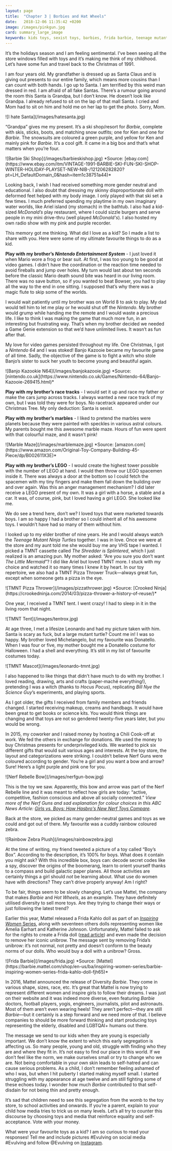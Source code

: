 ```yaml
---
layout: page
title:  "Chapter 3 | Borbies and Hat Wheels"
date:   2018-12-06 11:35:42 +0200
image: /images/pinkgun.jpg
card: summary_large_image
keywords: kids toys, sexist toys, barbies, frida barbie, teenage mutant ninja turtles, gender neutral toys, hot wheels, pink toys for girls
---
```

It’s the holidays season and I am feeling sentimental. I’ve been seeing all the store windows filled with toys and it’s making me think of my childhood. Let’s have some fun and travel back to the Christmas of 1991.

I am four years old. My grandfather is dressed up as Santa Claus and is giving out presents to our entire family, which means more cousins than I can count with both hands. I go up to Santa. I am terrified by this weird man dressed in red. I am afraid of all fake Santas. There’s a rumour going around the room this Santa is Grandpa, but I don’t know. He doesn’t look like Grandpa. I already refused to sit on the lap of that mall Santa. I cried and Mom had to sit on him and hold me on her lap to get the photo. Sorry, Mom.

<div class="image center" markdown="1">
![I hate Santa](/images/hatesanta.jpg)
</div>

“Grandpa” gives me my present. It’s a ski shop/resort for *Barbie*, complete with skis, sticks, boots, and matching snow outfits; one for Ken and one for *Barbie*. The snowsuits are coloured a green purple, and yellow for Ken and mainly pink for *Barbie*. It’s a cool gift. It came in a big box and that’s what matters when you’re four.

<div class="image center" markdown="1">
![Barbie Ski Shop](/images/barbieskishop.jpg)
*Source: [ebay.com](https://www.ebay.com/itm/VINTAGE-1991-BARBIE-SKI-FUN-SKI-SHOP-WINTER-HOLIDAY-PLAYSET-NEW-NIB-/121206282820?pt=LH_DefaultDomain_0&hash=item1c38751a44)*
</div>

Looking back, I wish I had received something more gender neutral and educational. I also doubt that dressing my skinny disproportionate doll with deformed feet helped with my body image. I only played with that ski set a few times. I much preferred spending my playtime in my own imaginary water worlds, like Ariel island (my stomach) in the bathtub. I also had a kid-sized *McDonald’s* play restaurant, where I could sizzle burgers and serve people in my mini drive-thru (well played *McDonald's*). I also hosted my own radio show with my pink and purple recorder.

This memory got me thinking. What did I love as a kid? So I made a list to share with you. Here were some of my ultimate favourite things to do as a kid.

**Play with my brother’s *Nintendo Entertainment System*** - I just loved it when Mario wore a frog or bear suit. At first, I was too young to be good at video games. I didn’t have the coordination or the reaction time needed to avoid fireballs and jump over holes. My turn would last about ten seconds before the classic Mario death sound bite was heard in our living room. There was no save button, so if you wanted to beat Bowser, you had to play all the way to the end in one sitting. I supposed that’s why there was a magic flute to skip some of the worlds.

I would wait patiently until my brother was on World 8 to ask to play. My dad would tell him to let me play or he would shut off the *Nintendo*. My brother would grump while handing me the remote and I would waste a precious life. I like to think I was making the game that much more fun, in an interesting but frustrating way. That’s when my brother decided we needed a Game Genie extension so that we’d have unlimited lives. It wasn’t as fun after that.

My love for video games persisted throughout my life. One Christmas, I got a *Nintendo 64* and I was stoked! Banjo Kazooie became my favourite game of all time. Sadly, the objective of the game is to fight a witch who stole Banjo’s sister to suck her youth to become young and beautiful again.

<div class="image center" markdown="1">
![Banjo Kazookie N64](/images/banjokazooie.jpg)
*Source: [nintendo.co.uk](https://www.nintendo.co.uk/Games/Nintendo-64/Banjo-Kazooie-269415.html)*
</div>

**Play with my brother’s race tracks** - I would set it up and race my father or make the cars jump across tracks. I always wanted a new race track of my own, but I was told they were for boys. No racetrack appeared under our Christmas Tree. My only deduction: Santa is sexist.

**Play with my brother’s marbles** - I liked to pretend the marbles were planets because they were painted with speckles in various astral colours. My parents bought me this awesome marble maze. Hours of fun were spent with that colourful maze, and it wasn’t pink!

<div class="image center" markdown="1">
![Marble Maze](/images/marblemaze.jpg)
*Source: [amazon.com](https://www.amazon.com/Original-Toy-Company-Building-45-Piece/dp/B002611X3E)*
</div>

**Play with my brother’s LEGO** - I would create the highest tower possible with the number of LEGO at hand. I would then throw our LEGO spacemen inside it. There was always a door at the bottom so I could fetch the spacemen with my tiny fingers and make them fall down the building over and over again. Was this an anger management mechanism? I did later receive a LEGO present of my own. It was a girl with a horse, a stable and a car. It was, of course, pink, but I loved having a girl LEGO. She looked like me.

We do see a trend here, don’t we? I loved toys that were marketed towards boys. I am so happy I had a brother so I could inherit all of his awesome toys. I wouldn’t have had so many of them without him.

I looked up to my elder brother of nine years. He and I would always watch the *Teenage Mutant Ninja Turtles* together. I was in love. Once we were at the store and my aunt told me she would buy me any VHS tape I wanted. I picked a TMNT cassette called *The Shredder is Splintered*, which I just realized is an amazing pun. My mother asked: “Are you sure you don’t want *The Little Mermaid*”? I did like Ariel but loved TMNT more. I stuck with my choice and watched it so many times I knew it by heart. In our toy repertoire, we also had a TMNT Pizza Thrower Truck—always great fun, except when someone gets a pizza in the eye.

<div class="image center" markdown="1">
![TMNT Pizza Thrower](/images/pizzathrower.jpg)
*Source: [Crooked Ninja](https://crookedninja.com/2014/03/pizza-thrower-a-history-of-reuse/)*
</div>

One year, I received a TMNT tent. I went crazy! I had to sleep in it in the living room that night.

<div class="image center" markdown="1">
![TMNT Tent](/images/tentrox.jpg)
</div>

At age three, I met a lifesize Leonardo and had my picture taken with him. Santa is scary as fuck, but a large mutant turtle? Count me in! I was so happy. My brother loved Michelangelo, but my favourite was Donatello. When I was four or five, my mother bought me a Donatello costume for Halloween. I had a shell and everything. It’s still in my list of favourite costumes today.

<div class="image center" markdown="1">
![TMNT Mascot](/images/leonardo-tmnt.jpg)
</div>

I also happened to like things that didn’t have much to do with my brother. I loved reading, drawing, arts and crafts (paper-maché everything!), pretending I was a witch (thanks to *Hocus Pocus*), replicating *Bill Nye the Science Guy*’s experiments, and playing sports.

As I got older, the gifts I received from family members and friends changed. I started receiving makeup, creams and handbags. It would have been great to get books or science kits. You would think things are changing and that toys are not so gendered twenty-five years later, but you would be wrong.

In 2015, my coworker and I raised money by hosting a Chili Cook-off at work. We fed the others in exchange for donations. We used the money to buy Christmas presents for underprivileged kids. We wanted to pick six different gifts that would suit various ages and interests. At the toy store, the layout and categorizations were striking. I couldn’t believe Nerf Guns were coloured according to gender. You’re a girl and you want a bow and arrow? Sure! Here’s a light purple and pink one for you.

<div class="image center" markdown="1">
![Nerf Rebelle Bow](/images/nerfgun-bow.jpg)
</div>

This is the toy we saw. Apparently, this bow and arrow was part of the Nerf Rebelle line and it was meant to reflect how girls are today: “active, competitive, fashion conscious and above all socially connected.” *View more of the Nerf Guns and sad explanation for colour choices in this ABC News Article: [Girls vs. Boys: How Hasbro's New Nerf Toys Compare](https://abcnews.go.com/Business/nerfs-toys-girls-compare-boys/story?id=25623002).*

Back at the store, we picked as many gender-neutral games and toys as we could and got out of there. My favourite was a cuddly rainbow coloured zebra.

<div class="image center" markdown="1">
![Rainbow Zebra Plush](/images/rainbowzebra.jpg)
</div>

At the time of writing, my friend tweeted a picture of a toy called “Boy’s Box”. According to the description, it’s 100% for boys. What does it contain you might ask? With this incredible box, boys can: decode secret codes like a spy, discover the origins of the boomerang, learn to orient yourself thanks to a compass and build galactic paper planes. All those activities are certainly things a girl should *not* be learning about. What use do women have with directions? They can’t drive properly anyway! Am I right?

To be fair, things seem to be slowly changing. Let’s use Mattel, the company that makes *Barbie* and *Hot Wheels*, as an example. They have definitely utilised diversity to sell more toys. Are they trying to change their ways or just following the latest trend?

Earlier this year, Mattel released a Frida Kahlo doll as part of an [*Inspiring Women* Series](https://barbie.mattel.com/en-us/about/role-models.html), along with seventeen others dolls representing women like Amelia Earhart and Katherine Johnson. Unfortunately, Mattel failed to ask for the rights to create a Frida doll ([read article](https://www.theguardian.com/artanddesign/2018/apr/20/frida-kahlo-barbie-doll-mexico-injunction)) and even made the decision to remove her iconic unibrow. The message sent by removing Frida’s unibrow: it’s not normal, not pretty and doesn’t conform to the beauty norms of our dolls. Who would buy a doll with a unibrow? Gross.

<div class="image center" markdown="1">
![Frida Barbie](/images/frida.jpg)
*Source: [Mattel](https://barbie.mattel.com/shop/en-us/ba/inspiring-women-series/barbie-inspiring-women-series-frida-kahlo-doll-fjh65)*
</div>

In 2016, Mattel announced the release of Diversity *Barbie*. They come in various shape, sizes, race, etc. It’s great that Mattel is now trying to represent different women and inspire girls to follow their dreams. I was just on their website and it was indeed more diverse, even featuring *Barbie* doctors, football players, yogis, engineers, journalists, pilot and astronauts. Most of them aren’t even wearing heels! They aren’t perfect—they are still *Barbie*—but it certainly is a step forward and we need more of that. I believe companies to should be more forward thinking and start producing toys representing the elderly, disabled and LGBTQAI+ humans out there.

The message we send to our kids when they are young is especially important. We don’t know the extent to which this early segregation is affecting us. So many people, young and old, struggle with finding who they are and where they fit in. It’s not easy to find our place in this world. If we don’t feel like the norm, we make ourselves small or try to change who we are. Not being comfortable in your own skin leads to self-hatred and can cause serious problems. As a child, I don’t remember feeling ashamed of who I was, but when I hit puberty I started making myself small. I started struggling with my appearance at age twelve and am still fighting some of these echoes today. I wonder how much *Barbie* contributed to that self-disdain for not being thin and pretty enough.

It’s sad that children need to see this segregation from the womb to the toy store, to school activities and onwards. If you’re a parent, explain to your child how media tries to trick us on many levels. Let’s all try to counter this discourse by choosing toys and media that reinforce equality and self-acceptance. Vote with your money.

What were your favourite toys as a kid? I am so curious to read your responses! Tell me and include pictures #Evulving on social media #Evulving and follow @Evulving on [Instagram](https://www.instagram.com/evulving/).
